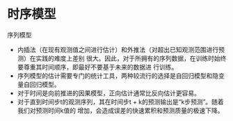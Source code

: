 # 时序模型

序列模型

+ 内插法（在现有观测值之间进行估计）和外推法（对超出已知观测范围进行预测）在实践的难度上差别
  很大。因此，对于所拥有的序列数据，在训练时始终要尊重其时间顺序，即最好不要基于未来的数据进
  行训练。
+ 序列模型的估计需要专门的统计工具，两种较流行的选择是自回归模型和隐变量自回归模型。
+ 对于时间是向前推进的因果模型，正向估计通常比反向估计更容易。
+ 对于直到时间步t的观测序列，其在时间步t + k的预测输出是“k步预测”。随着我们对预测时间k值的
  增加，会造成误差的快速累积和预测质量的极速下降。